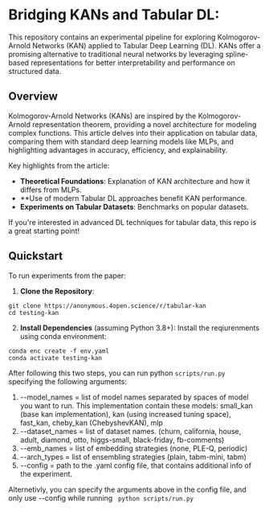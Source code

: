 # Bridging KANs and Tabular DL: 

This repository contains an experimental pipeline for exploring Kolmogorov-Arnold Networks (KAN) applied to Tabular Deep Learning (DL). KANs offer a promising alternative to traditional neural networks by leveraging spline-based representations for better interpretability and performance on structured data.

## Overview

Kolmogorov-Arnold Networks (KANs) are inspired by the Kolmogorov-Arnold representation theorem, providing a novel architecture for modeling complex functions. This article delves into their application on tabular data, comparing them with standard deep learning models like MLPs, and highlighting advantages in accuracy, efficiency, and explainability.

Key highlights from the article:
- **Theoretical Foundations**: Explanation of KAN architecture and how it differs from MLPs.
- **Use of modern Tabular DL approaches benefit KAN performance.
- **Experiments on Tabular Datasets**: Benchmarks on popular datasets.

If you're interested in advanced DL techniques for tabular data, this repo is a great starting point!

## Quickstart

To run experiments from the paper:

1. **Clone the Repository**:
```
git clone https://anonymous.4open.science/r/tabular-kan
cd testing-kan
```

2. **Install Dependencies** (assuming Python 3.8+):
Install the reqiurenments using conda environment:
```
conda enc create -f env.yaml
conda activate testing-kan
```
After following this two steps, you can run python `scripts/run.py` specifying the following arguments:

1. --model_names = list of model names separated by spaces of model you want to run. This implementation contain these models: small_kan (base kan implementation), kan (using increased tuning space), fast_kan, cheby_kan (ChebyshevKAN), mlp
2. --dataset_names = list of dataset names. (churn, california, house, adult, diamond, otto, higgs-small, black-friday, fb-comments)
3. --emb_names = list of embedding strategies (none, PLE-Q, periodic)
4. --arch_types = list of ensembling strategies (plain, tabm-mini, tabm)
5. --config = path to the .yaml config file, that contains additional info of the experiment.

Alternetivly, you can specify the arguments above in the config file, and only use --config while running ` python scripts/run.py`


